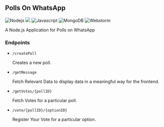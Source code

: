 ## Polls On WhatsApp
<img alt="Nodejs" src="https://img.shields.io/badge/Node.js-339933?style=for-the-badge&logo=nodedotjs&logoColor=white"/> <img src="https://img.shields.io/badge/express.js-%23404d59.svg?style=for-the-badge&logo=express&logoColor=%2361DAFB"> <img alt="Javascript" src="https://img.shields.io/badge/JavaScript-323330?style=for-the-badge&logo=javascript&logoColor=F7DF1E"/> <img alt="MongoDB" src="https://img.shields.io/badge/MongoDB-4EA94B?style=for-the-badge&logo=mongodb&logoColor=white "> <img alt="Webstorm" src="https://img.shields.io/badge/WebStorm-000000?style=for-the-badge&logo=WebStorm&logoColor=white">

A Node.js Application for Polls on WhatsApp

### Endpoints
* ```/createPoll```

    Creates a new poll.


* ```/getMessage```
        
    Fetch Relevant Data to display data in a meaningful way for the frontend.


* ```/getVotes/{pollID}```
  
    Fetch Votes for a particular poll.
    

* ```/vote/{pollID}/{optionID}```

    Register Your Vote for a particular option.
